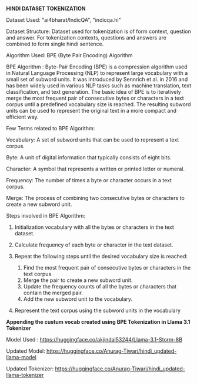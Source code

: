 **HINDI DATASET TOKENIZATION**

Dataset Used: "ai4bharat/IndicQA", "indicqa.hi"

Dataset Structure: Dataset used for tokenization is of form context, question and answer. For tokenization contexts, questions and answers are combined to form single hindi sentence. 


Algorithm Used: BPE (Byte Pair Encoding) Algorithm 

BPE Algorithm : Byte-Pair Encoding (BPE) is a compression algorithm used in Natural Language Processing (NLP) to represent large vocabulary with a small set of subword units. It was introduced by Sennrich et al. in 2016 and has been widely used in various NLP tasks such as machine translation, text classification, and text generation. The basic idea of BPE is to iteratively merge the most frequent pair of consecutive bytes or characters in a text corpus until a predefined vocabulary size is reached. The resulting subword units can be used to represent the original text in a more compact and efficient way.

Few Terms related to BPE Algorithm:

Vocabulary: A set of subword units that can be used to represent a text corpus.

Byte: A unit of digital information that typically consists of eight bits.

Character: A symbol that represents a written or printed letter or numeral.

Frequency: The number of times a byte or character occurs in a text corpus.

Merge: The process of combining two consecutive bytes or characters to create a new subword unit.

Steps involved in BPE Algorithm:

1. Initialization vocabulary with all the bytes or characters in the text dataset.

2. Calculate frequency of each byte or character in the text dataset.
   
3. Repeat the following steps until the desired vocabulary size is reached:

    1. Find the most frequent pair of consecutive bytes or characters in the text corpus
    2. Merge the pair to create a new subword unit.
    3. Update the frequency counts of all the bytes or characters that contain the merged pair.
    4. Add the new subword unit to the vocabulary.
4. Represent the text corpus using the subword units in the vocabulary


**Appending the custum vocab created using BPE Tokenization in Llama 3.1 Tokenizer**

Model Used : https://huggingface.co/akjindal53244/Llama-3.1-Storm-8B

Updated Model: https://huggingface.co/Anurag-Tiwari/hindi_updated-llama-model

Updated Tokenizer: https://huggingface.co/Anurag-Tiwari/hindi_updated-llama-tokenizer
